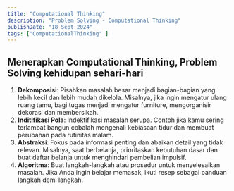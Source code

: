 ```yaml
---
title: "Computational Thinking"
description: "Problem Solving - Computational Thinking"
publishDate: "18 Sept 2024"
tags: ["ComputationalThinking" ]
---
```


## Menerapkan Computational Thinking, Problem Solving kehidupan sehari-hari 
1. **Dekomposisi**: Pisahkan masalah besar menjadi bagian-bagian yang lebih kecil dan lebih mudah dikelola. Misalnya, jika ingin mengatur ulang ruang tamu, bagi tugas menjadi mengatur furniture, mengorganisir dekorasi dan membersikah.
2. **Inditifikasi Pola**: Indektifikasi masalah serupa. Contoh jika kamu sering terlambat bangun  cobalah mengenali kebiasaan tidur dan membuat perubahan pada rutinitas malam.
3. **Abstraksi**: Fokus pada informasi penting dan abaikan detail yang tidak relevan. Misalnya, saat berbelanja, prioritaskan kebutuhan dasar dan buat daftar belanja untuk menghindari pembelian impulsif.
4. **Algoritma**: Buat langkah-langkah atau prosedur untuk menyelesaikan masalah. Jika Anda ingin belajar memasak, ikuti resep sebagai panduan langkah demi langkah.